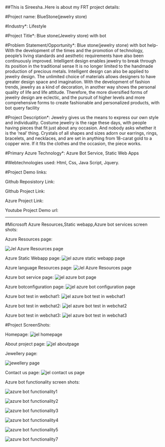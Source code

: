 ##This is Sireesha..Here is about my FRT project details:

#Project name:   BlueStone(jewelry store) 

#Industry*:
Lifestyle

#Project Title*:
Blue stone(Jewelry store) with bot

#Problem Statement/Opportunity*:
Blue stone(jewelry stone) with bot help-With the development of the times and the promotion of technology, people’s living standards and aesthetic requirements have also been continuously improved. Intelligent design enables jewelry to break through its position in the traditional sense It is no longer limited to the handmade production of precious metals. Intelligent design can also be applied to jewelry design. The unlimited choice of materials allows designers to have greater design space and imagination. With the development of fashion trends, jewelry as a kind of decoration, in another way shows the personal quality of life and life attitude. Therefore, the more diversified forms of jewelry design are eclectic, and the pursuit of higher levels and more comprehensive forms to create fashionable and personalized products, with bot query facility

#Project Description*:
Jewelry gives us the means to express our own style and individuality. Costume jewelry is the rage these days, with people having pieces that fit just about any occasion. And nobody asks whether it is the ‘real’ thing. Crystals of all shapes and sizes adorn our earrings, rings, bracelets, and necklaces, and are set in anything from 18-carat gold to a copper wire. If it fits the clothes and the occasion, the piece works.

#Primary Azure Technology*:
Azure Bot Service, Static Web Apps

#Webtechnologies used:
Html,
Css,
Java Script,
Jquery.

#Project Demo links:

Github Reposistory Link:

GIthub Project Link:

Azure Project Link:

Youtube Project Demo url:

--------------------------------------------------------------------------------------------------------------------------------------------------------------------

#Microsoft Azure Resources,Static webapp,Azure bot services screen shots:

Azure Resources page:

![Jel Azure Resources page](https://user-images.githubusercontent.com/120357216/208387424-ccd17a90-64d9-4866-9ad9-2b54f5e7980f.png)


Azure Static Webapp page:
![jel azure static webapp page](https://user-images.githubusercontent.com/120357216/208387552-7927a3aa-bc71-4834-b69d-665a68851205.png)

Azure language Resources page:
![Jel Azure Resources page](https://user-images.githubusercontent.com/120357216/208387794-20468cac-614f-440c-a825-f1cbb29be5df.png)

Azure bot service page:
![jel azure bot page](https://user-images.githubusercontent.com/120357216/208388429-23a28a58-0518-4e5b-a1c1-e0641a75a627.png)


Azure botconfiguration page:
![jel azure bot configuration page](https://user-images.githubusercontent.com/120357216/208387672-ea0488e7-c57a-4d0b-a916-4f169fc491f4.png)

Azure bot test in webchat1:
![jel azure bot test in webchat1](https://user-images.githubusercontent.com/120357216/208387873-99a62c25-499c-4925-99b7-479e75226329.png)

Azure bot test in webchat2:
![jel azure bot test in webchat2](https://user-images.githubusercontent.com/120357216/208388046-186c5afc-64b2-49b3-af56-eed68036dc8c.png)

Azure bot test in webchat3:
![jel azure bot test in webchat3](https://user-images.githubusercontent.com/120357216/208388172-d8e084de-b623-4aaa-8a86-320355cad54e.png)

#Project ScreenShots:

Homepage:
![jel homepage](https://user-images.githubusercontent.com/120357216/208388581-6f398305-8b15-41e1-953a-ea820857f24e.png)

About project page:
![jel aboutpage](https://user-images.githubusercontent.com/120357216/208388717-7902ee58-f980-4d49-8a5e-3253ea7f3ce0.png)

Jewellery page:

![jewellery page](https://user-images.githubusercontent.com/120357216/208389250-660e4095-487f-4f89-bc67-c76dff38d6b2.png)


Contact us page:
![jel contact us page](https://user-images.githubusercontent.com/120357216/208388832-042908d9-f5a1-4bd3-b9d1-84d6dcb50c39.png)

Azure bot functionality screen shots:




![azure bot functionality1](https://user-images.githubusercontent.com/120357216/208391103-d98262e5-957e-4f5b-b00f-1c34b9b9e7cc.png)


![azure bot functionality2](https://user-images.githubusercontent.com/120357216/208391124-76526c68-6402-4c51-b2dd-9022f4db1acf.png)

![azure bot functionality3](https://user-images.githubusercontent.com/120357216/208391164-166efec8-e4b5-4d67-a458-deccae1c1d9d.png)

![azure bot functionality4](https://user-images.githubusercontent.com/120357216/208391196-f0cca842-d2b0-4fe9-b36e-ebd93a2e0333.png)

![azure bot functionality5](https://user-images.githubusercontent.com/120357216/208391247-02bcefa7-85ab-4438-9cf2-cf2e12de02e1.png)

![azure bot functionality7](https://user-images.githubusercontent.com/120357216/208391273-3e89b0b5-347f-4a54-a5ba-2c01bc92bfaf.png)

